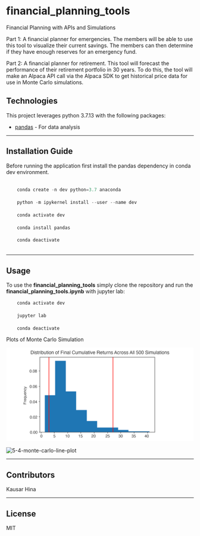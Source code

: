 # financial_planning_tools

Financial Planning with APIs and Simulations

Part 1: A financial planner for emergencies. The members will be able to use this tool to visualize their current savings. The members can then determine if they have enough reserves for an emergency fund.

Part 2: A financial planner for retirement. This tool will forecast the performance of their retirement portfolio in 30 years. To do this, the tool will make an Alpaca API call via the Alpaca SDK to get historical price data for use in Monte Carlo simulations.


## Technologies

This project leverages python 3.7.13 with the following packages:

* [pandas](https://pandas.pydata.org/) - For data analysis


---

## Installation Guide

Before running the application first install the pandas dependency in conda dev environment.

```python

    conda create -n dev python=3.7 anaconda

    python -m ipykernel install --user --name dev

    conda activate dev

    conda install pandas

    conda deactivate 
  
```

---


## Usage

To use the **financial_planning_tools** simply clone the repository and run the **financial_planning_tools.ipynb** with jupyter lab:

```python
    conda activate dev

    jupyter lab

    conda deactivate 
```

Plots of Monte Carlo Simulation

![5-4-monte-carlo-histogram](Images/5-4-monte-carlo-histogram.png)



![5-4-monte-carlo-line-plot](5-4-monte-carlo-line-plot.png)


---

## Contributors

Kausar Hina

---

## License

MIT

